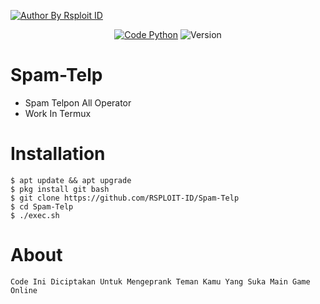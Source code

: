 <p align="left">

<a href="#"><img title="Author By Rsploit ID" src="https://img.shields.io/badge/Author%20By-RSPLOIT%20ID-green?style=for-the-badge&logo=appveyor"></a>

<p align="center">
<a href="#"><img title="Code Python" src="https://img.shields.io/badge/Code-Bash5.0-blue"></a>
<a hred="#"><img title="Version" src="https://img.shields.io/badge/Version-1.0-blue"></a>
</p>

# Spam-Telp
+ Spam Telpon All Operator
+ Work In Termux

# Installation
```
$ apt update && apt upgrade
$ pkg install git bash
$ git clone https://github.com/RSPLOIT-ID/Spam-Telp
$ cd Spam-Telp
$ ./exec.sh
```
# About
```
Code Ini Diciptakan Untuk Mengeprank Teman Kamu Yang Suka Main Game Online
```
